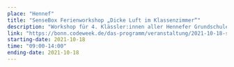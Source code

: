 ```yaml
---
place: "Hennef"
title: "SenseBox Ferienworkshop „Dicke Luft im Klassenzimmer“"
description: "Workshop für 4. Klässler:innen aller Hennefer Grundschulen. Wir lernen programmieren und bauen eine CO2 Ampel (senseBox) pro Schule und Visualisieren die Daten."
link: "https://bonn.codeweek.de/das-programm/veranstaltung/2021-10-18-sensebox-ferienworkshop-dicke-luft-im-klassenzimmer"
starting-date: 2021-10-18
time: "09:00-14:00"
ending-date: 2021-10-18
---
```

